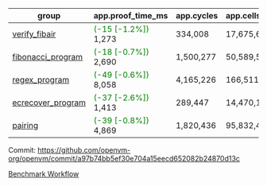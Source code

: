 | group | app.proof_time_ms | app.cycles | app.cells_used | leaf.proof_time_ms | leaf.cycles | leaf.cells_used |
| -- | -- | -- | -- | -- | -- | -- |
| [verify_fibair](https://github.com/openvm-org/openvm/blob/benchmark-results/benchmarks-pr/1580/verify_fibair-a97b74bb5ef30e704a15eecd652082b24870d13c.md) |<span style='color: green'>(-15 [-1.2%])</span> 1,273 |  334,008 |  17,675,690 |- | - | - |
| [fibonacci_program](https://github.com/openvm-org/openvm/blob/benchmark-results/benchmarks-pr/1580/fibonacci-a97b74bb5ef30e704a15eecd652082b24870d13c.md) |<span style='color: green'>(-18 [-0.7%])</span> 2,690 |  1,500,277 |  50,589,503 |- | - | - |
| [regex_program](https://github.com/openvm-org/openvm/blob/benchmark-results/benchmarks-pr/1580/regex-a97b74bb5ef30e704a15eecd652082b24870d13c.md) |<span style='color: green'>(-49 [-0.6%])</span> 8,058 |  4,165,226 |  166,511,152 |- | - | - |
| [ecrecover_program](https://github.com/openvm-org/openvm/blob/benchmark-results/benchmarks-pr/1580/ecrecover-a97b74bb5ef30e704a15eecd652082b24870d13c.md) |<span style='color: green'>(-37 [-2.6%])</span> 1,413 |  289,447 |  14,470,186 |- | - | - |
| [pairing](https://github.com/openvm-org/openvm/blob/benchmark-results/benchmarks-pr/1580/pairing-a97b74bb5ef30e704a15eecd652082b24870d13c.md) |<span style='color: green'>(-39 [-0.8%])</span> 4,869 |  1,820,436 |  95,832,407 |- | - | - |


Commit: https://github.com/openvm-org/openvm/commit/a97b74bb5ef30e704a15eecd652082b24870d13c

[Benchmark Workflow](https://github.com/openvm-org/openvm/actions/runs/14472791954)
